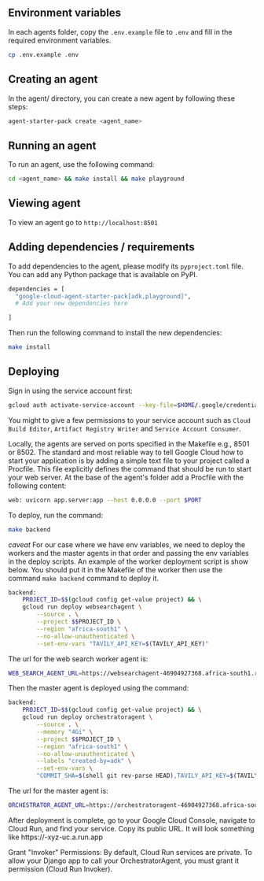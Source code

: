 ## Environment variables
In each agents folder, copy the `.env.example` file to `.env` and fill in the required environment variables. 

```bash
cp .env.example .env
```

## Creating an agent
In the agent/ directory, you can create a new agent by following these steps:

```bash
agent-starter-pack create <agent_name>
```

## Running an agent
To run an agent, use the following command:

```bash
cd <agent_name> && make install && make playground
```

## Viewing agent
To view an agent go to `http://localhost:8501`

## Adding dependencies / requirements
To add dependencies to the agent, please modify its `pyproject.toml` file. You can add any Python package that is available on PyPI.

```bash
dependencies = [
  "google-cloud-agent-starter-pack[adk,playground]",
  # Add your new dependencies here

]
```
Then run the following command to install the new dependencies:

```bash
make install
```

## Deploying
Sign in using the service account first: 
```bash
gcloud auth activate-service-account --key-file=$HOME/.google/credentials/gcp-frisque-credentials.json
```

You might to give a few permissions to your service account such as `Cloud Build Editor`, `Artifact Registry Writer` and `Service Account Consumer`.

Locally, the agents are served on ports specified in the Makefile e.g., 8501 or 8502. The standard and most reliable way to tell Google Cloud how to start your application is by adding a simple text file to your project called a Procfile. This file explicitly defines the command that should be run to start your web server. At the base of the agent's folder add a Procfile with the following content:

```bash
web: uvicorn app.server:app --host 0.0.0.0 --port $PORT
```

To deploy, run the command:

```bash
make backend
```

_caveat_
For our case where we have env variables, we need to deploy the workers and the master agents in that order and passing the env variables in the deploy scripts. An example of the worker deployment script is show below. You should put it in the Makefile of the worker then use the command `make backend` command to deploy it.

```bash
backend:
    PROJECT_ID=$$(gcloud config get-value project) && \
    gcloud run deploy websearchagent \
        --source . \
        --project $$PROJECT_ID \
        --region "africa-south1" \
        --no-allow-unauthenticated \
        --set-env-vars "TAVILY_API_KEY=$(TAVILY_API_KEY)"
```

The url for the web search worker agent is:
```bash
WEB_SEARCH_AGENT_URL=https://websearchagent-46904927368.africa-south1.run.app
```

Then the master agent is deployed using the command:

```bash
backend:
    PROJECT_ID=$$(gcloud config get-value project) && \
    gcloud run deploy orchestratoragent \
        --source . \
        --memory "4Gi" \
        --project $$PROJECT_ID \
        --region "africa-south1" \
        --no-allow-unauthenticated \
        --labels "created-by=adk" \
        --set-env-vars \
        "COMMIT_SHA=$(shell git rev-parse HEAD),TAVILY_API_KEY=$(TAVILY_API_KEY),WEB_SEARCH_AGENT_URL=$(WEB_SEARCH_AGENT_URL)"
```

The url for the master agent is:
```bash
ORCHESTRATOR_AGENT_URL=https://orchestratoragent-46904927368.africa-south1.run.app
```

After deployment is complete, go to your Google Cloud Console, navigate to Cloud Run, and find your <agent> service. Copy its public URL. It will look something like https://<agent>-xyz-uc.a.run.app

Grant "Invoker" Permissions: By default, Cloud Run services are private. To allow your Django app to call your OrchestratorAgent, you must grant it permission (Cloud Run Invoker).
